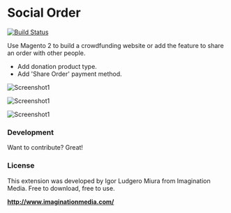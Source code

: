 # Social Order

[![Build Status](https://travis-ci.org/joemccann/dillinger.svg?branch=master)](https://travis-ci.org/joemccann/dillinger)

Use Magento 2 to build a crowdfunding website or add the feature to share an order with other people.

  - Add donation product type.
  - Add 'Share Order' payment method.

![Screenshot1](https://i.ibb.co/xSsnKZd/Screen-Shot-2018-11-27-at-23-44-45.png)

![Screenshot1](https://i.ibb.co/4mfJ92F/Screen-Shot-2018-11-27-at-23-45-31.png)

![Screenshot1](https://i.ibb.co/Jm6ytqh/Screen-Shot-2018-11-27-at-23-39-55.png)

### Development

Want to contribute? Great!

### License

This extension was developed by Igor Ludgero Miura from Imagination Media.
Free to download, free to use.

**http://www.imaginationmedia.com/**

